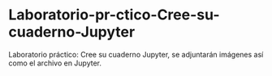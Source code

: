 # Laboratorio-pr-ctico-Cree-su-cuaderno-Jupyter
Laboratorio práctico: Cree su cuaderno Jupyter, se adjuntarán imágenes así como el archivo en Jupyter.
